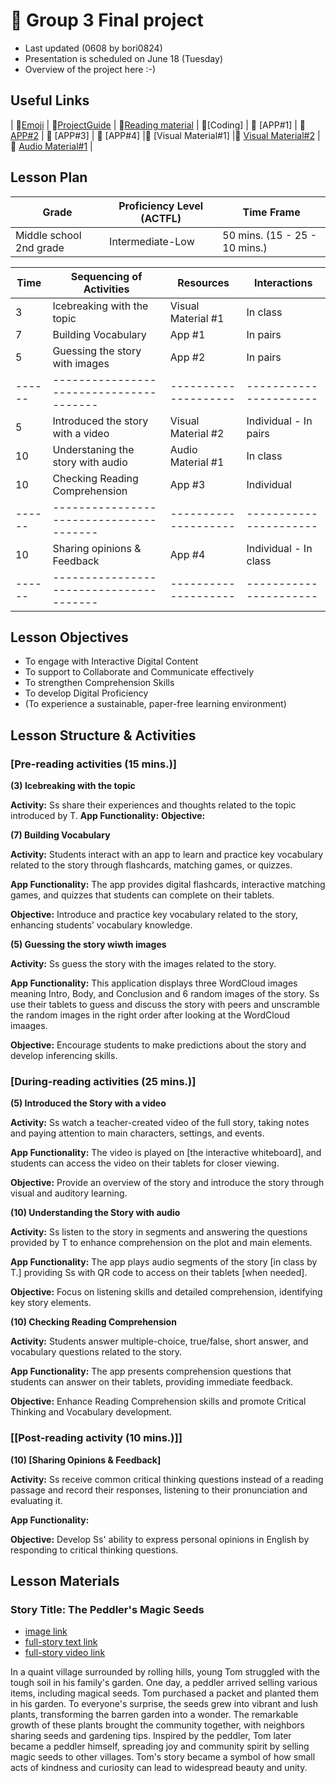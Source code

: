 # 📙 Group 3 Final project 
+ Last updated (0608 by bori0824)
+ Presentation is scheduled on June 18 (Tuesday)
+ Overview of the project here :-)

## Useful Links
| 🔸[Emoji](https://gist.github.com/rxaviers/7360908) | 🔸[ProjectGuide](https://github.com/MK316/Spring2024/blob/main/DLTESOL/project/README.md) | 🔸[Reading material](https://raw.githubusercontent.com/MK316/Spring2024/main/DLTESOL/project/story03.txt) | 🔸[Coding] | 🔸 [APP#1] | 🔸 [APP#2](https://bori0824-ImageUnscrambling.hf.space) | 🔸 [APP#3] | 🔸 [APP#4] |🔸 [Visual Material#1] |🔸 [Visual Material#2](https://ai.invideo.io/watch/O5Q4fOeVnoH) |🔸 [Audio Material#1](https://bori0824-multitts.hf.space) |

## Lesson Plan

|             Grade            |     Proficiency Level (ACTFL)     |              Time Frame             |
|------------------------------|-----------------------------------|-------------------------------------|
|   Middle school 2nd grade    |         Intermediate-Low          |   50 mins.   (15 - 25 - 10 mins.)   |


|  Time |        Sequencing of Activities       |     Resources      |      Interactions     |
|-------|---------------------------------------|--------------------| ----------------------|
|   3   |       Icebreaking with the topic      | Visual Material #1 |        In class       |
|   7   |         Building Vocabulary           |        App #1      |        In pairs       |     
|   5   |    Guessing the story with images     |        App #2      |        In pairs       |  
|------ |---------------------------------------|--------------------| ----------------------|   
|   5   |   Introduced the story with a video   | Visual Material #2 | Individual - In pairs |
|  10   |   Understaning the story with audio   |  Audio Material #1 |        In class       |     
|  10   |    Checking Reading Comprehension     |        App #3      |       Individual      | 
|------ |---------------------------------------|--------------------| ----------------------|   
|  10   |     Sharing opinions & Feedback       |        App #4      | Individual - In class |     
|------ |---------------------------------------|--------------------| ----------------------| 

## Lesson Objectives 
+ To engage with Interactive Digital Content
+ To support to Collaborate and Communicate effectively
+ To strengthen Comprehension Skills
+ To develop Digital Proficiency
+ (To experience a sustainable, paper-free learning environment)
  
## Lesson Structure & Activities
### [Pre-reading activities (15 mins.)]
**(3) Icebreaking with the topic**

**Activity:** Ss share their experiences and thoughts related to the topic introduced by T.
**App Functionality:**
**Objective:**


**(7) Building Vocabulary**

**Activity:** Students interact with an app to learn and practice key vocabulary related to the story through flashcards, matching games, or quizzes.

**App Functionality:** The app provides digital flashcards, interactive matching games, and quizzes that students can complete on their tablets.

**Objective:** Introduce and practice key vocabulary related to the story, enhancing students’ vocabulary knowledge.


**(5) Guessing the story wiwth images**

**Activity:** Ss guess the story with the images related to the story. 

**App Functionality:** This application displays three WordCloud images meaning Intro, Body, and Conclusion and 6 random images of the story. Ss use their tablets to guess and discuss the story with peers and unscramble the random images in the right order after looking at the WordCloud imaages.

**Objective:** Encourage students to make predictions about the story and develop inferencing skills.



### [During-reading activities (25 mins.)]
**(5) Introduced the Story with a video** 

**Activity:** Ss watch a teacher-created video of the full story, taking notes and paying attention to main characters, settings, and events.

**App Functionality:** The video is played on [the interactive whiteboard], and students can access the video on their tablets for closer viewing.

**Objective:** Provide an overview of the story and introduce the story through visual and auditory learning.


**(10) Understanding the Story with audio**

**Activity:** Ss listen to the story in segments and answering the questions provided by T to enhance comprehension on the plot and main elements.

**App Functionality:** The app plays audio segments of the story [in class by T.] providing Ss with QR code to access on their tablets [when needed].

**Objective:** Focus on listening skills and detailed comprehension, identifying key story elements.


**(10) Checking Reading Comprehension** 

**Activity:** Students answer multiple-choice, true/false, short answer, and vocabulary questions related to the story.

**App Functionality:** The app presents comprehension questions that students can answer on their tablets, providing immediate feedback.

**Objective:** Enhance Reading Comprehension skills and promote Critical Thinking and Vocabulary development.



### [[Post-reading activity (10 mins.)]]
**(10) [Sharing Opinions & Feedback]**

**Activity:** Ss receive common critical thinking questions instead of a reading passage and record their responses, listening to their pronunciation and evaluating it.

**App Functionality:** 

**Objective:** Develop Ss' ability to express personal opinions in English by responding to critical thinking questions.


## Lesson Materials

### Story Title: The Peddler's Magic Seeds 
+ [image link](https://github.com/MK316/Spring2024/blob/main/DLTESOL/project/Story03.png) 
+ [full-story text link](https://raw.githubusercontent.com/MK316/Spring2024/main/DLTESOL/project/story03.txt)
+ [full-story video link]( https://ai.invideo.io/watch/O5Q4fOeVnoH )

**<Synopsis>**
In a quaint village surrounded by rolling hills, young Tom struggled with the tough soil in his family's garden. One day, a peddler arrived selling various items, including magical seeds. Tom purchased a packet and planted them in his garden. To everyone's surprise, the seeds grew into vibrant and lush plants, transforming the barren garden into a wonder. The remarkable growth of these plants brought the community together, with neighbors sharing seeds and gardening tips. Inspired by the peddler, Tom later became a peddler himself, spreading joy and community spirit by selling magic seeds to other villages. Tom's story became a symbol of how small acts of kindness and curiosity can lead to widespread beauty and unity.

